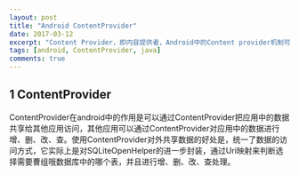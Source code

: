 ```yaml
---
layout: post
title: "Android ContentProvider"
date: 2017-03-12
excerpt: "Content Provider，即内容提供者，Android中的Content provider机制可支持在多个应用中存储和读取数据。这也是跨应用共享数据的方式之一，还有文件，sharePreference，SQLite数据库等方式存储共享数据库，但是ContentProvider更好的提供了数据共享接口的统一性。在android系统中，没有一个公共的内存区域，供多个应用共享存储数据。"
tags: [android, ContentProvider, java]
comments: true
---
```


## 1 ContentProvider ##
ContentProvider在android中的作用是可以通过ContentProvider把应用中的数据共享给其他应用访问，其他应用可以通过ContentProvider对应用中的数据进行增、删、改、查。使用ContentProvider对外共享数据的好处是，统一了数据的访问方式，它实际上是对SQLiteOpenHelper的进一步封装，通过Uri映射来判断选择需要曹组哦数据库中的哪个表，并且进行增、删、改、查处理。